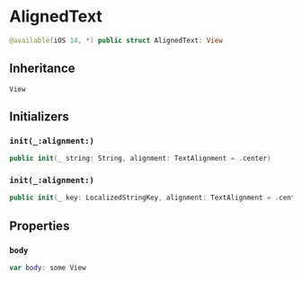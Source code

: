# AlignedText

``` swift
@available(iOS 14, *) public struct AlignedText: View
```

## Inheritance

`View`

## Initializers

### `init(_:alignment:)`

``` swift
public init(_ string: String, alignment: TextAlignment = .center)
```

### `init(_:alignment:)`

``` swift
public init(_ key: LocalizedStringKey, alignment: TextAlignment = .center)
```

## Properties

### `body`

``` swift
var body: some View
```
